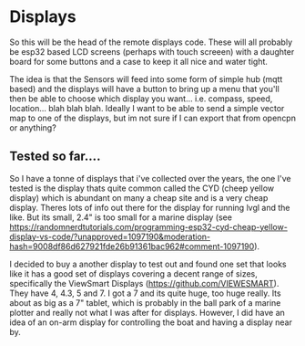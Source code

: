 # Displays

So this will be the head of the remote displays code. These will all probably be esp32 based LCD screens (perhaps with touch screeen) with a daughter board for some buttons and a case to keep it all nice and water tight.

The idea is that the Sensors will feed into some form of simple hub (mqtt based) and the displays will have a button to bring up a menu that you'll then be able to choose which display you want... i.e. compass, speed, location... blah blah blah. Ideally I want to be able to send a simple vector map to one of the displays, but im not sure if I can export that from opencpn or anything?

## Tested so far....

So I have a tonne of displays that i've collected over the years, the one I've tested is the display thats quite common called the CYD (cheep yellow display) which is abundant on many a cheap site and is a very cheap display. Theres lots of info out there for the display for running lvgl and the like. But its small, 2.4" is too small for a marine display (see https://randomnerdtutorials.com/programming-esp32-cyd-cheap-yellow-display-vs-code/?unapproved=1097190&moderation-hash=9008df86d627921fde26b91361bac962#comment-1097190).

I decided to buy a another display to test out and found one set that looks like it has a good set of displays covering a decent range of sizes, specifically the ViewSmart Displays (https://github.com/VIEWESMART). They have 4, 4.3, 5 and 7. I got a 7 and its quite huge, too huge really. Its about as big as a 7" tablet, which is probably in the ball park of a marine plotter and really not what I was after for displays. However, I did have an idea of an on-arm display for controlling the boat and having a display near by.